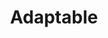 ---
title: "Adaptable"
type: "role"
definitions:
    - title: ""
      positive: ""
      negative: ""
---